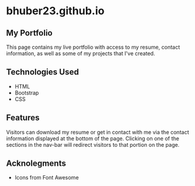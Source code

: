 # bhuber23.github.io

## My Portfolio
This page contains my live portfolio with access to my resume, contact information, as well as some of my projects that I've created. 

## Technologies Used
- HTML
- Bootstrap 
- CSS

## Features
Visitors can download my resume or get in contact with me via the contact information displayed at the bottom of the page. Clicking on one of the sections in the nav-bar will redirect visitors to that portion on the page. 

## Acknolegments
- Icons from Font Awesome